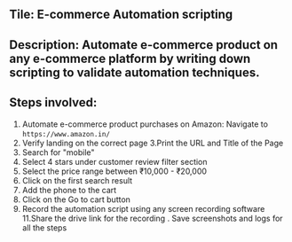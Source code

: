 ## Tile: E-commerce Automation scripting 

## Description: Automate e-commerce product on any e-commerce platform by writing down scripting to validate automation techniques. 

## Steps involved: 
 1. Automate e-commerce product purchases on Amazon: Navigate to
     ` https://www.amazon.in/ ` 
 2. Verify landing on the correct page
 3.Print the URL and Title of the Page
 4. Search for "mobile"
 5. Select 4 stars under customer review filter section
 6. Select the price range between ₹10,000 - ₹20,000
 7. Click on the first search result
 8. Add the phone to the cart
 9. Click on the Go to cart button
10. Record the automation script using any screen recording software
11.Share the drive link for the recording . Save screenshots and logs for all the steps

